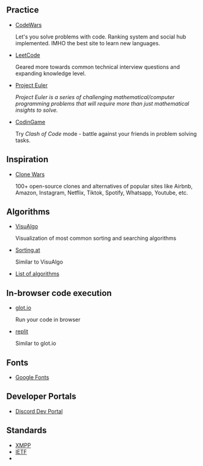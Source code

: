 ## Practice

- [CodeWars](https://www.codewars.com/)

    Let's you solve problems with code. Ranking system and social hub implemented. IMHO the best site to learn new languages.

- [LeetCode](https://leetcode.com/)

    Geared more towards common technical interview questions and expanding knowledge level.

- [Project Euler](https://projecteuler.net/archives)

    *Project Euler is a series of challenging mathematical/computer programming problems that will require more than just mathematical insights to solve.*

- [CodinGame](https://www.codingame.com/start)

    Try *Clash of Code* mode - battle against your friends in problem solving tasks.

## Inspiration

- [Clone Wars](https://gourav.io/clone-wars)

    100+ open-source clones and alternatives of popular sites like Airbnb, Amazon, Instagram, Netflix, Tiktok, Spotify, Whatsapp, Youtube, etc.

## Algorithms

- [VisuAlgo](https://visualgo.net/en)

    Visualization of most common sorting and searching algorithms

- [Sorting.at](https://sorting.at/)

    Similar to VisuAlgo

- [List of algorithms](https://www.wikiwand.com/en/List_of_algorithms)

## In-browser code execution

- [glot.io](https://glot.io/)

    Run your code in browser

- [replit](https://replit.com/)

    Similar to glot.io

## Fonts

- [Google Fonts](https://fonts.google.com/)

## Developer Portals

- [Discord Dev Portal](https://discord.com/developers/applications/)

## Standards

- [XMPP](https://xmpp.org/)
- [IETF](https://www.ietf.org/standards/)
- 